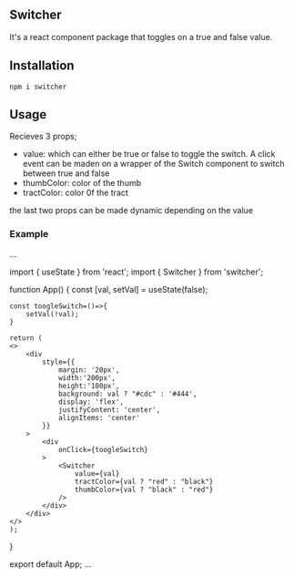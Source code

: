## Switcher
It's a react component package that toggles on a true and false value.

## Installation
`npm i switcher`

## Usage
Recieves 3 props;
* value: which can either be true or false to toggle the switch. A click event can be maden on a wrapper of the Switch component to switch between true and false
* thumbColor: color of the thumb
* tractColor: color 0f the tract

the last two props can be made dynamic depending on the value

### Example
...

import { useState } from 'react';
import { Switcher } from 'switcher';

function App() {
    const [val, setVal] = useState(false);

    const toogleSwitch=()=>{
        setVal(!val);
    }
    
    return (
    <>
        <div
            style={{
                margin: '20px',
                width:'200px',
                height:'100px',
                background: val ? "#cdc" : '#444',
                display: 'flex',
                justifyContent: 'center',
                alignItems: 'center'
            }}
        >
            <div
                onClick={toogleSwitch}
            >
                <Switcher
                    value={val}
                    tractColor={val ? "red" : "black"}
                    thumbColor={val ? "black" : "red"}
                />
            </div>
        </div>
    </>
    );
}

export default App;
...
